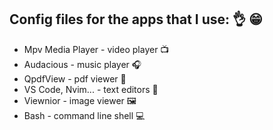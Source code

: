 ## Config files for the apps that I use: :ok_hand: :grin:

- Mpv Media Player - video player :tv:
- Audacious - music player :headphones:
- QpdfView - pdf viewer :book:
- VS Code, Nvim... - text editors :memo:
- Viewnior - image viewer :framed_picture:
- Bash - command line shell :computer:
